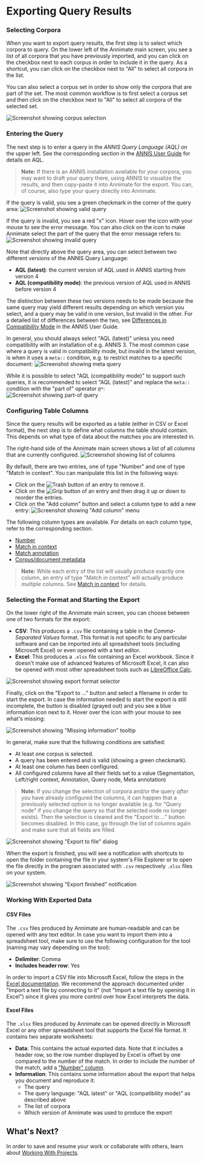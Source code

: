 # Exporting Query Results

### Selecting Corpora

When you want to export query results, the first step is to select which corpora to query. On the lower left of the Annimate main screen, you see a list of all corpora that you have previously imported, and you can click on the checkbox next to each corpus in order to include it in the query. As a shortcut, you can click on the checkbox next to "All" to select all corpora in the list.

You can also select a corpus set in order to show only the corpora that are part of the set. The most common workflow is to first select a corpus set and then click on the checkbox next to "All" to select all corpora of the selected set.

![Screenshot showing corpus selection](img/export-select-corpora.png)

### Entering the Query

The next step is to enter a query in the _ANNIS Query Language (AQL)_ on the upper left. See the corresponding section in the [ANNIS User Guide](https://korpling.github.io/ANNIS/4.0/user-guide/aql/index.html) for details on AQL.

> **Note:** If there is an ANNIS installation available for your corpora, you may want to draft your query there, using ANNIS to visualize the results, and then copy-paste it into Annimate for the export. You can, of course, also type your query directly into Annimate.

If the query is valid, you see a green checkmark in the corner of the query area:
![Screenshot showing valid query](img/export-query-valid.png)

If the query is invalid, you see a red "x" icon. Hover over the icon with your mouse to see the error message. You can also click on the icon to make Annimate select the part of the query that the error message refers to:
![Screenshot showing invalid query](img/export-query-invalid.png)

Note that directly above the query area, you can select between two different versions of the ANNIS Query Language:

- **AQL (latest)**: the current version of AQL used in ANNIS starting from version 4
- **AQL (compatibility mode)**: the previous version of AQL used in ANNIS before version 4

The distinction between these two versions needs to be made because the same query may yield different results depending on which version you select, and a query may be valid in one version, but invalid in the other. For a detailed list of differences between the two, see [Differences in Compatibility Mode](https://korpling.github.io/ANNIS/4.0/user-guide/aql/compatibility-mode.html) in the ANNIS User Guide.

In general, you should always select "AQL (latest)" unless you need compatibility with an installation of e.g. ANNIS 3. The most common case where a query is valid in compatibility mode, but invalid in the latest version, is when it uses a `meta::` condition, e.g. to restrict matches to a specific document:
![Screenshot showing meta query](img/export-query-meta.png)

While it is possible to select "AQL (compatibility mode)" to support such queries, it is recommended to select "AQL (latest)" and replace the `meta::` condition with the "part of" operator `@*`:
![Screenshot showing part-of query](img/export-query-partof.png)

### Configuring Table Columns

Since the query results will be exported as a table (either in CSV or Excel format), the next step is to define what columns the table should contain. This depends on what type of data about the matches you are interested in.

The right-hand side of the Annimate main screen shows a list of all columns that are currently configured.
![Screenshot showing list of columns](img/export-columns.png)

By default, there are two entries, one of type "Number" and one of type "Match in context". You can manipulate this list in the following ways:

- Click on the ![Trash](img/trash-2.svg) button of an entry to remove it.
- Click on the ![Grip](img/grip-vertical.svg) button of an entry and then drag it up or down to reorder the entries.
- Click on the "Add column" button and select a column type to add a new entry:
  ![Screenshot showing "Add column" menu](img/export-add-column.png)

The following column types are available. For details on each column type, refer to the corresponding section.

- [Number](columns/number.md)
- [Match in context](columns/match-in-context.md)
- [Match annotation](columns/match-annotation.md)
- [Corpus/document metadata](columns/metadata.md)

> **Note:** While each entry of the list will usually produce exactly one column, an entry of type "Match in context" will actually produce _multiple_ columns. See [Match in context](columns/match-in-context.md) for details.

### Selecting the Format and Starting the Export

On the lower right of the Annimate main screen, you can choose between one of two formats for the export:

- **CSV**: This produces a `.csv` file containing a table in the _Comma-Separated Values_ format. This format is not specific to any particular software and can be imported into all spreadsheet tools (including Microsoft Excel) or even opened with a text editor.
- **Excel**: This produces a `.xlsx` file containing an Excel workbook. Since it doesn't make use of advanced features of Microsoft Excel, it can also be opened with most other spreadsheet tools such as [LibreOffice Calc](https://www.libreoffice.org/discover/calc/).

![Screenshot showing export format selector](img/export-format.png)

Finally, click on the "Export to ..." button and select a filename in order to start the export. In case the information needed to start the export is still incomplete, the button is disabled (grayed out) and you see a blue information icon next to it. Hover over the icon with your mouse to see what's missing:

![Screenshot showing "Missing information" tooltip](img/export-missing-info.png)

In general, make sure that the following conditions are satisfied:

- At least one corpus is selected.
- A query has been entered and is valid (showing a green checkmark).
- At least one column has been configured.
- All configured columns have all their fields set to a value (Segmentation, Left/right context, Annotation, Query node, Meta annotation)

> **Note:** If you change the selection of corpora and/or the query _after_ you have already configured the columns, it can happen that a previously selected option is no longer available (e.g. for "Query node" if you change the query so that the selected node no longer exists). Then the selection is cleared and the "Export to ..." button becomes disabled. In this case, go through the list of columns again and make sure that all fields are filled.

![Screenshot showing "Export to file" dialog](img/export-run.png)

When the export is finished, you will see a notification with shortcuts to open the folder containing the file in your system's File Explorer or to open the file directly in the program associated with `.csv` respectively `.xlsx` files on your system.

![Screenshot showing "Export finished" notification](img/export-finished.png)

### Working With Exported Data

#### CSV Files

The `.csv` files produced by Annimate are human-readable and can be opened with any text editor. In case you want to import them into a spreadsheet tool, make sure to use the following configuration for the tool (naming may vary depending on the tool):

- **Delimiter**: Comma
- **Includes header row**: Yes

In order to import a CSV file into Microsoft Excel, follow the steps in the [Excel documentation](https://support.microsoft.com/en-us/office/import-or-export-text-txt-or-csv-files-5250ac4c-663c-47ce-937b-339e391393ba). We recommend the approach documented under "Import a text file by connecting to it" (not "Import a text file by opening it in Excel") since it gives you more control over how Excel interprets the data.

#### Excel Files

The `.xlsx` files produced by Annimate can be opened directly in Microsoft Excel or any other spreadsheet tool that supports the Excel file format. It contains two separate worksheets:

- **Data**: This contains the actual exported data. Note that it includes a header row, so the row number displayed by Excel is offset by one compared to the number of the match. In order to include the number of the match, add a ["Number" column](columns/number.md).
- **Information**: This contains some information about the export that helps you document and reproduce it:
  - The query
  - The query language: "AQL latest" or "AQL (compatibility mode)" as described above
  - The list of corpora
  - Which version of Annimate was used to produce the export

## What's Next?

In order to save and resume your work or collaborate with others, learn about [Working With Projects](projects.md).
